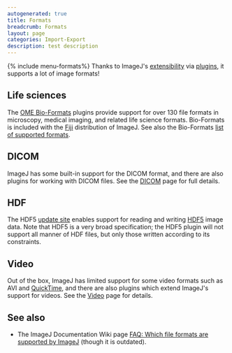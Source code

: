 ```yaml
---
autogenerated: true
title: Formats
breadcrumb: Formats
layout: page
categories: Import-Export
description: test description
---
```


{% include menu-formats%}
Thanks to ImageJ's [extensibility](extensibility ) via [plugins](plugins ), it supports a lot of image formats!

Life sciences
-------------

The [OME Bio-Formats](Bio-Formats ) plugins provide support for over 130 file formats in microscopy, medical imaging, and related life science formats. Bio-Formats is included with the [Fiji](Fiji ) distribution of ImageJ. See also the Bio-Formats [list of supported formats](https://www.openmicroscopy.org/site/support/bio-formats/supported-formats.html).

DICOM
-----

ImageJ has some built-in support for the DICOM format, and there are also plugins for working with DICOM files. See the [DICOM](DICOM ) page for full details.

HDF
---

The HDF5 [update site](update_site ) enables support for reading and writing [HDF5](https://en.wikipedia.org/wiki/Hierarchical_Data_Format "wikilink") image data. Note that HDF5 is a very broad specification; the HDF5 plugin will not support all manner of HDF files, but only those written according to its constraints.

Video
-----

Out of the box, ImageJ has limited support for some video formats such as AVI and [QuickTime](QuickTime ), and there are also plugins which extend ImageJ's support for videos. See the [Video](Video ) page for details.

See also
--------

-   The ImageJ Documentation Wiki page [FAQ: Which file formats are supported by ImageJ](http://imagejdocu.tudor.lu/doku.php?id=faq:general:which_file_formats_are_supported_by_imagej) (though it is outdated).


